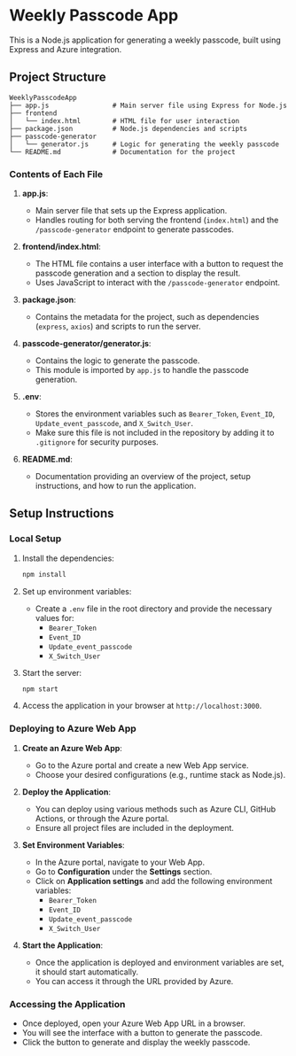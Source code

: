 
# Weekly Passcode App

This is a Node.js application for generating a weekly passcode, built using Express and Azure integration.

## Project Structure

```
WeeklyPasscodeApp
├── app.js                # Main server file using Express for Node.js
├── frontend
│   └── index.html        # HTML file for user interaction
├── package.json          # Node.js dependencies and scripts
├── passcode-generator
│   └── generator.js      # Logic for generating the weekly passcode
└── README.md             # Documentation for the project
```

### Contents of Each File

1. **app.js**:
   - Main server file that sets up the Express application.
   - Handles routing for both serving the frontend (`index.html`) and the `/passcode-generator` endpoint to generate passcodes.

2. **frontend/index.html**:
   - The HTML file contains a user interface with a button to request the passcode generation and a section to display the result.
   - Uses JavaScript to interact with the `/passcode-generator` endpoint.

3. **package.json**:
   - Contains the metadata for the project, such as dependencies (`express`, `axios`) and scripts to run the server.

4. **passcode-generator/generator.js**:
   - Contains the logic to generate the passcode.
   - This module is imported by `app.js` to handle the passcode generation.

5. **.env**:
   - Stores the environment variables such as `Bearer_Token`, `Event_ID`, `Update_event_passcode`, and `X_Switch_User`.
   - Make sure this file is not included in the repository by adding it to `.gitignore` for security purposes.

6. **README.md**:
   - Documentation providing an overview of the project, setup instructions, and how to run the application.

## Setup Instructions

### Local Setup

1. Install the dependencies:

   ```bash
   npm install
   ```

2. Set up environment variables:

   - Create a `.env` file in the root directory and provide the necessary values for:
     - `Bearer_Token`
     - `Event_ID`
     - `Update_event_passcode`
     - `X_Switch_User`

3. Start the server:

   ```bash
   npm start
   ```

4. Access the application in your browser at `http://localhost:3000`.

### Deploying to Azure Web App

1. **Create an Azure Web App**:
   - Go to the Azure portal and create a new Web App service.
   - Choose your desired configurations (e.g., runtime stack as Node.js).

2. **Deploy the Application**:
   - You can deploy using various methods such as Azure CLI, GitHub Actions, or through the Azure portal.
   - Ensure all project files are included in the deployment.

3. **Set Environment Variables**:
   - In the Azure portal, navigate to your Web App.
   - Go to **Configuration** under the **Settings** section.
   - Click on **Application settings** and add the following environment variables:
     - `Bearer_Token`
     - `Event_ID`
     - `Update_event_passcode`
     - `X_Switch_User`

4. **Start the Application**:
   - Once the application is deployed and environment variables are set, it should start automatically.
   - You can access it through the URL provided by Azure.

### Accessing the Application

- Once deployed, open your Azure Web App URL in a browser.
- You will see the interface with a button to generate the passcode.
- Click the button to generate and display the weekly passcode.

